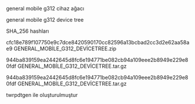 general mobile g312 cihaz ağacı

general mobile g312 device tree

SHA_256 hashları

cfc18e789f107750e9c7dce8420590170cc82596a13bcbad2cc3d2e62aa58ae9  GENERAL_MOBİLE_G312_DEVİCETREE.zip

944ba839159ea2442645d8fc6e194771be082cb94a109eee2b8949e229e80fdf  GENERAL_MOBİLE_G312_DEVİCETREE.tar.gz

944ba839159ea2442645d8fc6e194771be082cb94a109eee2b8949e229e80fdf  GENERAL_MOBİLE_G312_DEVİCETREE.tar.gz

twrpdtgen ile oluşturulmuştur


